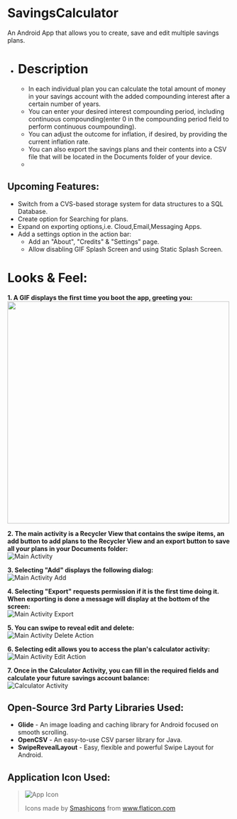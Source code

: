 # SavingsCalculator
An Android App that allows you to create, save and edit multiple savings plans.

- # Description
  - In each individual plan you can calculate the total amount of money in your savings account with the added compounding interest after a certain number of years.  
  - You can enter your desired interest compounding period, including continuous compounding(enter 0 in the compounding period field to perform continuous coumpounding).  
  - You can adjust the outcome for inflation, if desired, by providing the current inflation rate.  
  - You can also export the savings plans and their contents into a CSV file that will be located in the Documents folder of your device.  
  - 
## Upcoming Features:  
* Switch from a CVS-based storage system for data structures to a SQL Database.
* Create option for Searching for plans.
* Expand on exporting options,i.e. Cloud,Email,Messaging Apps.
* Add a settings option in the action bar:
  * Add an "About", "Credits" & "Settings" page.
  * Allow disabling GIF Splash Screen and using Static Splash Screen.
   
# Looks & Feel:
**1. A GIF displays the first time you boot the app, greeting you:**  
<img src=/gifs/Splash-Screen-Showcase.gif width="500">

**2. The main activity is a Recycler View that contains the swipe items, an add button to add plans to the Recycler View and an export button to save all your plans in your Documents folder:**  
![Main Activity](/gifs/Main-Activity.gif)  
  
**3. Selecting "Add" displays the following dialog:**  
![Main Activity Add](/gifs/Main-Activity-Add.gif)  
  
**4. Selecting "Export" requests permission if it is the first time doing it. When exporting is done a message will display at the bottom of the screen:**  
![Main Activity Export](/gifs/Main-Activity-Export.gif)  
  
**5. You can swipe to reveal edit and delete:**  
![Main Activity Delete Action](/gifs/Main-Activity-Delete.gif)  
  
**6. Selecting edit allows you to access the plan's calculator activity:**  
![Main Activity Edit Action](/gifs/Main-Activity-Edit.gif)  

**7. Once in the Calculator Activity, you can fill in the required fields and calculate your future savings account balance:**  
![Calculator Activity](/gifs/Calculator-Activity.gif)  


## __Open-Source 3rd Party Libraries Used:__

* **Glide** - An image loading and caching library for Android focused on smooth scrolling.  
* **OpenCSV** - An easy-to-use CSV parser library for Java.  
* **SwipeRevealLayout** - Easy, flexible and powerful Swipe Layout for Android.  

## __Application Icon Used:__  
> ![App Icon](app-icon.png)  
> <div>Icons made by <a href="https://smashicons.com/" title="Smashicons">Smashicons</a> from <a href="https://www.flaticon.com/" title="Flaticon">www.flaticon.com</a></div>
